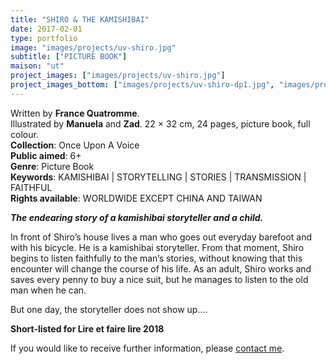 ```yaml
---
title: "SHIRO & THE KAMISHIBAI"
date: 2017-02-01
type: portfolio
image: "images/projects/uv-shiro.jpg"
subtitle: ["PICTURE BOOK"]
maison: "ut"
project_images: ["images/projects/uv-shiro.jpg"]
project_images_bottom: ["images/projects/uv-shiro-dp1.jpg", "images/projects/uv-shiro-dp2.jpg", "images/projects/uv-shiro-dp3.jpg"]
---
```


Written by **France Quatromme**.    
Illustrated by **Manuela** and **Zad**.
22 × 32 cm, 24 pages, picture book, full colour.      
**Collection**: Once Upon A Voice   
**Public aimed**: 6+   
**Genre**: Picture Book         
**Keywords**: KAMISHIBAI | STORYTELLING | STORIES | TRANSMISSION | FAITHFUL       
**Rights available**: WORLDWIDE EXCEPT CHINA AND TAIWAN
           


***The endearing story of a kamishibai storyteller and a child.***


In front of Shiro’s house lives a man who goes out everyday barefoot and with his bicycle. 
He is a kamishibai storyteller. From that moment, Shiro begins to listen faithfully to the man’s stories, 
without knowing that this encounter will change the course of his life.
As an adult, Shiro works and saves every penny to buy a nice suit, but he manages to listen to the old man when he can.    

But one day, the storyteller does not show up....



**Short-listed for Lire et faire lire 2018**          





If you would like to receive further information, please [contact me](mailto:melanie.guillaumin.edition@gmail.com).


